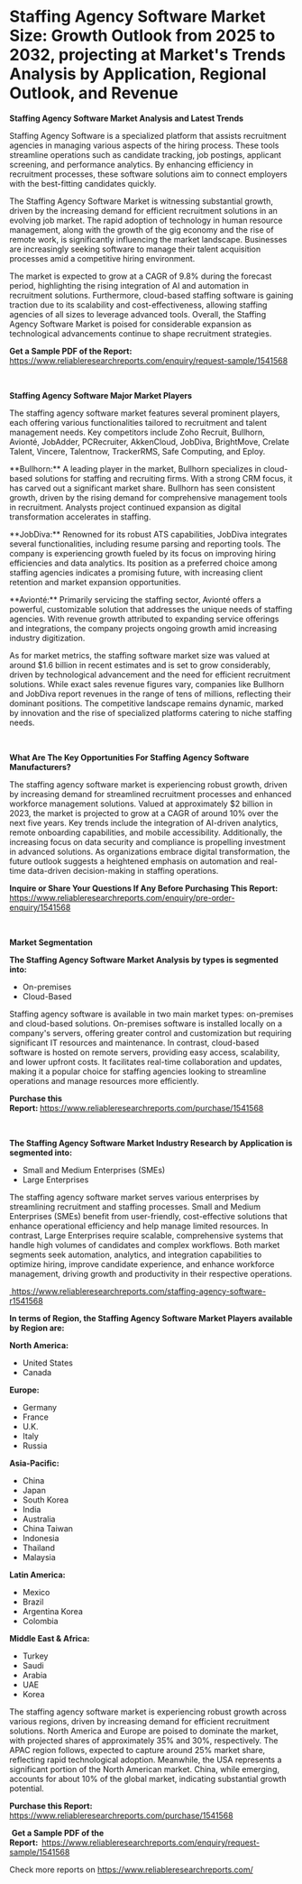 <p><h1>Staffing Agency Software Market Size: Growth Outlook from 2025 to 2032, projecting at Market's Trends Analysis by Application, Regional Outlook, and Revenue</h1></p><p><strong>Staffing Agency Software Market Analysis and Latest Trends</strong></p>
<p><p>Staffing Agency Software is a specialized platform that assists recruitment agencies in managing various aspects of the hiring process. These tools streamline operations such as candidate tracking, job postings, applicant screening, and performance analytics. By enhancing efficiency in recruitment processes, these software solutions aim to connect employers with the best-fitting candidates quickly.</p><p>The Staffing Agency Software Market is witnessing substantial growth, driven by the increasing demand for efficient recruitment solutions in an evolving job market. The rapid adoption of technology in human resource management, along with the growth of the gig economy and the rise of remote work, is significantly influencing the market landscape. Businesses are increasingly seeking software to manage their talent acquisition processes amid a competitive hiring environment.</p><p>The market is expected to grow at a CAGR of 9.8% during the forecast period, highlighting the rising integration of AI and automation in recruitment solutions. Furthermore, cloud-based staffing software is gaining traction due to its scalability and cost-effectiveness, allowing staffing agencies of all sizes to leverage advanced tools. Overall, the Staffing Agency Software Market is poised for considerable expansion as technological advancements continue to shape recruitment strategies.</p></p>
<p><strong>Get a Sample PDF of the Report:&nbsp;</strong> <a href="https://www.reliableresearchreports.com/enquiry/request-sample/1541568?utm_campaign=3257&utm_medium=2&utm_source=Github&utm_content=ia&utm_term=10032025&utm_id=staffing-agency-software">https://www.reliableresearchreports.com/enquiry/request-sample/1541568</a></p>
<p>&nbsp;</p>
<p><strong>Staffing Agency Software Major Market Players</strong></p>
<p><p>The staffing agency software market features several prominent players, each offering various functionalities tailored to recruitment and talent management needs. Key competitors include Zoho Recruit, Bullhorn, Avionté, JobAdder, PCRecruiter, AkkenCloud, JobDiva, BrightMove, Crelate Talent, Vincere, Talentnow, TrackerRMS, Safe Computing, and Eploy.</p><p>**Bullhorn:** A leading player in the market, Bullhorn specializes in cloud-based solutions for staffing and recruiting firms. With a strong CRM focus, it has carved out a significant market share. Bullhorn has seen consistent growth, driven by the rising demand for comprehensive management tools in recruitment. Analysts project continued expansion as digital transformation accelerates in staffing.</p><p>**JobDiva:** Renowned for its robust ATS capabilities, JobDiva integrates several functionalities, including resume parsing and reporting tools. The company is experiencing growth fueled by its focus on improving hiring efficiencies and data analytics. Its position as a preferred choice among staffing agencies indicates a promising future, with increasing client retention and market expansion opportunities.</p><p>**Avionté:** Primarily servicing the staffing sector, Avionté offers a powerful, customizable solution that addresses the unique needs of staffing agencies. With revenue growth attributed to expanding service offerings and integrations, the company projects ongoing growth amid increasing industry digitization.</p><p>As for market metrics, the staffing software market size was valued at around $1.6 billion in recent estimates and is set to grow considerably, driven by technological advancement and the need for efficient recruitment solutions. While exact sales revenue figures vary, companies like Bullhorn and JobDiva report revenues in the range of tens of millions, reflecting their dominant positions. The competitive landscape remains dynamic, marked by innovation and the rise of specialized platforms catering to niche staffing needs.</p></p>
<p>&nbsp;</p>
<p><strong>What Are The Key Opportunities For Staffing Agency Software Manufacturers?</strong></p>
<p><p>The staffing agency software market is experiencing robust growth, driven by increasing demand for streamlined recruitment processes and enhanced workforce management solutions. Valued at approximately $2 billion in 2023, the market is projected to grow at a CAGR of around 10% over the next five years. Key trends include the integration of AI-driven analytics, remote onboarding capabilities, and mobile accessibility. Additionally, the increasing focus on data security and compliance is propelling investment in advanced solutions. As organizations embrace digital transformation, the future outlook suggests a heightened emphasis on automation and real-time data-driven decision-making in staffing operations.</p></p>
<p><strong>Inquire or Share Your Questions If Any Before Purchasing This Report:</strong> <a href="https://www.reliableresearchreports.com/enquiry/pre-order-enquiry/1541568?utm_campaign=3257&utm_medium=2&utm_source=Github&utm_content=ia&utm_term=10032025&utm_id=staffing-agency-software">https://www.reliableresearchreports.com/enquiry/pre-order-enquiry/1541568</a></p>
<p>&nbsp;</p>
<p><strong>Market Segmentation</strong></p>
<p><strong>The Staffing Agency Software Market Analysis by types is segmented into:</strong></p>
<p><ul><li>On-premises</li><li>Cloud-Based</li></ul></p>
<p><p>Staffing agency software is available in two main market types: on-premises and cloud-based solutions. On-premises software is installed locally on a company's servers, offering greater control and customization but requiring significant IT resources and maintenance. In contrast, cloud-based software is hosted on remote servers, providing easy access, scalability, and lower upfront costs. It facilitates real-time collaboration and updates, making it a popular choice for staffing agencies looking to streamline operations and manage resources more efficiently.</p></p>
<p><strong>Purchase this Report:&nbsp;</strong><a href="https://www.reliableresearchreports.com/purchase/1541568?utm_campaign=3257&utm_medium=2&utm_source=Github&utm_content=ia&utm_term=10032025&utm_id=staffing-agency-software">https://www.reliableresearchreports.com/purchase/1541568</a></p>
<p>&nbsp;</p>
<p><strong>The Staffing Agency Software Market Industry Research by Application is segmented into:</strong></p>
<p><ul><li>Small and Medium Enterprises (SMEs)</li><li>Large Enterprises</li></ul></p>
<p><p>The staffing agency software market serves various enterprises by streamlining recruitment and staffing processes. Small and Medium Enterprises (SMEs) benefit from user-friendly, cost-effective solutions that enhance operational efficiency and help manage limited resources. In contrast, Large Enterprises require scalable, comprehensive systems that handle high volumes of candidates and complex workflows. Both market segments seek automation, analytics, and integration capabilities to optimize hiring, improve candidate experience, and enhance workforce management, driving growth and productivity in their respective operations.</p></p>
<p><a href="https://www.reliableresearchreports.com/staffing-agency-software-r1541568?utm_campaign=3257&utm_medium=2&utm_source=Github&utm_content=ia&utm_term=10032025&utm_id=staffing-agency-software">&nbsp;https://www.reliableresearchreports.com/staffing-agency-software-r1541568</a></p>
<p><strong>In terms of Region, the Staffing Agency Software Market Players available by Region are:</strong></p>
<p>
    <p> <strong> North America: </strong>
        <ul>
            <li>United States</li>
            <li>Canada</li>
        </ul>
        </p> 
    <p> <strong> Europe: </strong>
        <ul>
            <li>Germany</li>
            <li>France</li>
            <li>U.K.</li>
            <li>Italy</li>
            <li>Russia</li>
        </ul>
        </p> 
    <p> <strong> Asia-Pacific: </strong>
        <ul>
            <li>China</li>
            <li>Japan</li>
            <li>South Korea</li>
            <li>India</li>
            <li>Australia</li>
            <li>China Taiwan</li>
            <li>Indonesia</li>
            <li>Thailand</li>
            <li>Malaysia</li>
        </ul>
        </p> 
    <p> <strong> Latin America: </strong>
        <ul>
            <li>Mexico</li>
            <li>Brazil</li>
            <li>Argentina Korea</li>
            <li>Colombia</li>
        </ul>
        </p> 
    <p> <strong> Middle East & Africa: </strong>
        <ul>
            <li>Turkey</li>
            <li>Saudi</li>
            <li>Arabia</li>
            <li>UAE</li>
            <li>Korea</li>
        </ul>
    </p>
    </p>
<p><p>The staffing agency software market is experiencing robust growth across various regions, driven by increasing demand for efficient recruitment solutions. North America and Europe are poised to dominate the market, with projected shares of approximately 35% and 30%, respectively. The APAC region follows, expected to capture around 25% market share, reflecting rapid technological adoption. Meanwhile, the USA represents a significant portion of the North American market. China, while emerging, accounts for about 10% of the global market, indicating substantial growth potential.</p></p>
<p><strong>Purchase this Report: </strong><a href="https://www.reliableresearchreports.com/purchase/1541568?utm_campaign=3257&utm_medium=2&utm_source=Github&utm_content=ia&utm_term=10032025&utm_id=staffing-agency-software">https://www.reliableresearchreports.com/purchase/1541568</a></p>
<p>&nbsp;<strong>Get a Sample PDF of the Report:&nbsp;&nbsp;</strong><a href="https://www.reliableresearchreports.com/enquiry/request-sample/1541568?utm_campaign=3257&utm_medium=2&utm_source=Github&utm_content=ia&utm_term=10032025&utm_id=staffing-agency-software">https://www.reliableresearchreports.com/enquiry/request-sample/1541568</a></p>
<p><strong></strong></p>
<p>Check more reports on <a href="https://www.reliableresearchreports.com/?utm_campaign=3257&utm_medium=2&utm_source=Github&utm_content=ia&utm_term=10032025&utm_id=staffing-agency-software">https://www.reliableresearchreports.com/</a></p>
